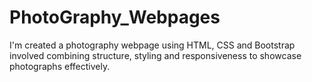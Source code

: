 # PhotoGraphy_Webpages
I'm created a photography webpage using HTML, CSS and Bootstrap involved combining structure, styling and responsiveness to showcase photographs effectively.
